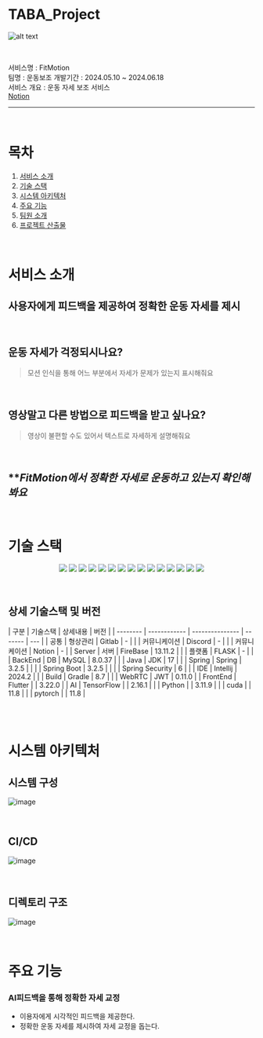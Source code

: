 # TABA_Project

![alt text](image.png)

<br />

서비스명 : FitMotion  
팀명 : 운동보조
개발기간 : 2024.05.10 ~ 2024.06.18  
서비스 개요 : 운동 자세 보조 서비스  
[Notion](https://www.notion.so/genie/e1bfbd5bf7254f1bbe51fae49329a462)

---

<br />

# 목차

1. [서비스 소개](#1)
2. [기술 스택](#2)
3. [시스템 아키텍처](#3)
4. [주요 기능](#4)
5. [팀원 소개](#5)
6. [프로젝트 산출물](#6)

<br />

<div id='1'> </div>

# 서비스 소개

## **사용자에게 피드백을 제공하여 정확한 운동 자세를 제시**

> 

<br />

## **운동 자세가 걱정되시나요?**

> 모션 인식을 통해 어느 부분에서 자세가 문제가 있는지 표시해줘요

<br />

## **영상말고 다른 방법으로 피드백을 받고 싶나요?**

> 영상이 불편할 수도 있어서 텍스트로 자세하게 설명해줘요

<br />

## ***FitMotion에서 정확한 자세로 운동하고 있는지 확인해봐요*

<br />

<div id='2'></div>

# 기술 스택
<p align="center">
<img src="https://img.shields.io/badge/-JAVA-brightgreen" /> 
<img src="https://img.shields.io/badge/-Spring Boot-green" /> 
<img src="https://img.shields.io/badge/-SPRING SECURITY-yellowgreen" /> 
<img src="https://img.shields.io/badge/-JWT-yellow" /> 
<img src="https://img.shields.io/badge/-FLUTTER-blue" /> 
<img src="https://img.shields.io/badge/-JAVASCRIPT-yellow" /> 
<img src="https://img.shields.io/badge/-DART-green" /> 
<img src="https://img.shields.io/badge/-FIREBASE-blue" /> 
<img src="https://img.shields.io/badge/-PYTHON-orange" /> 
<img src="https://img.shields.io/badge/-COLAB-lightgrey" /> 
<img src="https://img.shields.io/badge/-TENSORFLOW-brightgreen" /> 
<img src="https://img.shields.io/badge/-MYSQL-brightgreen" /> 
<img src="https://img.shields.io/badge/-ANACONDA-yellow" /> 
<img src="https://img.shields.io/badge/-FLASK-red" /> 
<img src="https://img.shields.io/badge/-GITLAB-yellow" />  
</p>
<br />

## 상세 기술스택 및 버전

| 구분     | 기술스택     | 상세내용        | 버전    |
| -------- | ------------ | --------------- | ------- | --- |
| 공통     | 형상관리     | Gitlab          | \-      |
|          | 커뮤니케이션 | Discord         | \-      |
|          | 커뮤니케이션 | Notion          | \-      |
| Server   | 서버         | FireBase   | 13.11.2    |
|          | 플랫폼       | FLASK           | -       |     |
| BackEnd  | DB           | MySQL           | 8.0.37  |
|          | Java         | JDK             | 17      |
|          | Spring       | Spring          | 3.2.5   |
|          |              | Spring Boot     | 3.2.5   |
|          |              | Spring Security | 6       |
|          | IDE          | Intellij        | 2024.2  |
|          | Build        | Gradle          | 8.7     |
|          | WebRTC       | JWT             | 0.11.0  |
| FrontEnd | Flutter      |                 | 3.22.0  |
| AI       | TensorFlow   |                 | 2.16.1  |
|          | Python       |                 | 3.11.9  |
|          | cuda         |                 | 11.8    |
|          | pytorch      |                 | 11.8    |

<br />

<div id="3"></div>

<br />

# 시스템 아키텍처

## 시스템 구성

![image](https://user-images.githubusercontent.com/53360337/185145709-d2519b71-e565-442b-bf1a-cae2323fef7b.png)

<br />

## CI/CD

![image](https://user-images.githubusercontent.com/53360337/185145852-3c1ea708-df03-457e-8e70-a77644ec27e8.png)

<br />

## 디렉토리 구조

![image](https://user-images.githubusercontent.com/53360337/185148535-3ae41e28-9d5c-4665-bd8e-a682b66bf204.png)

<br />

<div id = "4"></div>

# 주요 기능

### AI피드백을 통해 정확한 자세 교정

- 이용자에게 시각적인 피드백을 제공한다.
- 정확한 운동 자세를 제시하여 자세 교정을 돕는다.

<!--![i7b206 p ssafy io_randomvideo](https://user-images.githubusercontent.com/53360337/185414241-54f53b97-a8e8-471c-869e-092b3e093eac.png)
![i7b206 p ssafy io_randomvideo (1)](https://user-images.githubusercontent.com/53360337/185414353-44555f77-3812-4ed2-9245-22fb1000cf7d.png)


<img src="https://user-images.githubusercontent.com/53360337/185411425-a9bea897-db92-4b8c-b0e6-2e39a877396c.png" width="160px" />
<img src="https://user-images.githubusercontent.com/53360337/185411477-db8e509a-9990-495d-a0a5-ecd67a742454.png" width="160px" />
<img src="https://user-images.githubusercontent.com/53360337/185411554-5abd8ece-e665-4aa0-84d7-6cd6df57154f.png" width="160px" />

<br />

<br />

<div id="5"></div>

# 팀원소개

<table>
  <tbody>
    <tr>
      <td align="center"><a href=""><img src="width="100px;" alt=""/><br /><sub><b>FE 팀장 : </b></sub></a><br /></td>
      <td align="center"><a href=""><img src="" width="100px;" alt=""/><br /><sub><b>FE 팀원 : </b></sub></a><br /></td>
      <td align="center"><a href=""><img src="" width="100px;" alt=""/><br /><sub><b>FE 팀원 : </b></sub></a><br /></td>
      <td align="center"><a href=""><img src="" width="100px;" alt=""/><br /><sub><b>FE 팀원 : </b></sub></a><br /></td>
     <tr/>
      <td align="center"><a href=""><img src="" width="100px;" alt=""/><br /><sub><b>BE 부팀장 : </b></sub></a><br /></td>
      <td align="center"><a href=""><img src="" width="100px;" alt=""/><br /><sub><b>BE 팀원 : </b></sub></a><br /></td>
      <td align="center"><a href=""><img src="" width="100px;" alt=""/><br /><sub><b>BE 팀원 : </b></sub></a><br /></td>
    </tr>
  </tbody>
</table>

<br />

<div id="6"></div>

# 프로젝트 산출물

## 컨벤션

### **git commit**

![image](https://user-images.githubusercontent.com/53360337/184503246-50fdc64b-c21e-444b-80c0-c73ae9f9f9e8.png)

<br />

### **git flow**

![image](https://user-images.githubusercontent.com/53360337/184503290-072c65c7-7e4c-457a-9bc8-e395d37abc02.png)

<br />

### **code**

![image](https://user-images.githubusercontent.com/53360337/184523804-d2d5800a-d4bd-49df-ab00-ee0c1debea5f.png)

<br />

## 기능 명세서

![image](https://user-images.githubusercontent.com/53360337/184503157-153a42c1-b429-4d58-8839-cd9a68c34de9.png)

<br />

## API 명세서

![image](https://user-images.githubusercontent.com/53360337/184503190-c6abc6ba-f941-4382-89ee-813c6152ede3.png)

<br />

## 화면 설계서

[화면 설계서](https://www.figma.com/file/DaeQGfmCisSECkzLV5OYJa/%EC%9C%84%ED%95%8F?node-id=2%3A11)

<br />

## ER-Diagram

![image](https://user-images.githubusercontent.com/53360337/184503044-0cb2e131-2706-4aff-b963-ffa161b9cfb3.png)

<br />

<div id="7"></div>

<br />

## EC2 포트 정리

| 구분     | 포트번호 |
| -------- | -------- |
| Flask    | 5000     |
| Spring   | 8080     |
| MySQL    | 3306     |

<br />
